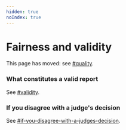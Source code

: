 ```yaml
---
hidden: true
noIndex: true
---
```


# Fairness and validity

This page has moved: see [#quality](../competitions/judging-criteria.md#quality "mention").

### What constitutes a valid report

See [#validity](../competitions/judging-criteria.md#validity "mention").

### If you disagree with a judge's decision

See [#if-you-disagree-with-a-judges-decision](../competitions/judging-criteria.md#if-you-disagree-with-a-judges-decision "mention").
